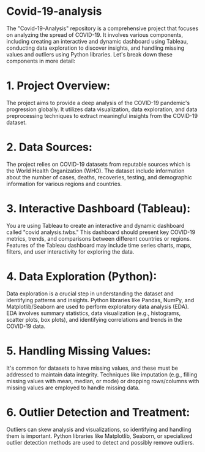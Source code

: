 # Covid-19-analysis
The "Covid-19-Analysis" repository is a comprehensive project that focuses on analyzing the spread of COVID-19. It involves various components, including creating an interactive and dynamic dashboard using Tableau, conducting data exploration to discover insights, and handling missing values and outliers using Python libraries. Let's break down these components in more detail:

# 1. Project Overview:

The project aims to provide a deep analysis of the COVID-19 pandemic's progression globally.
It utilizes data visualization, data exploration, and data preprocessing techniques to extract meaningful insights from the COVID-19 dataset.


# 2. Data Sources:

The project relies on COVID-19 datasets from reputable sources which is the World Health Organization (WHO).
The dataset include information about the number of cases, deaths, recoveries, testing, and demographic information for various regions and countries.

# 3. Interactive Dashboard (Tableau):

You are using Tableau to create an interactive and dynamic dashboard called "covid analysis.twbs."
This dashboard should present key COVID-19 metrics, trends, and comparisons between different countries or regions.
Features of the Tableau dashboard may include time series charts, maps, filters, and user interactivity for exploring the data.

# 4. Data Exploration (Python):

Data exploration is a crucial step in understanding the dataset and identifying patterns and insights.
Python libraries like Pandas, NumPy, and Matplotlib/Seaborn are used to perform exploratory data analysis (EDA).
EDA involves summary statistics, data visualization (e.g., histograms, scatter plots, box plots), and identifying correlations and trends in the COVID-19 data.

# 5. Handling Missing Values:

It's common for datasets to have missing values, and these must be addressed to maintain data integrity.
Techniques like imputation (e.g., filling missing values with mean, median, or mode) or dropping rows/columns with missing values are employed to handle missing data.


# 6. Outlier Detection and Treatment:

Outliers can skew analysis and visualizations, so identifying and handling them is important.
Python libraries like Matplotlib, Seaborn, or specialized outlier detection methods are used to detect and possibly remove outliers.

